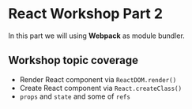 # React Workshop Part 2

In this part we will using **Webpack** as module bundler.

## Workshop topic coverage
- Render React component via `ReactDOM.render()`
- Create React component via `React.createClass()`
- `props` and `state` and some of `refs`

